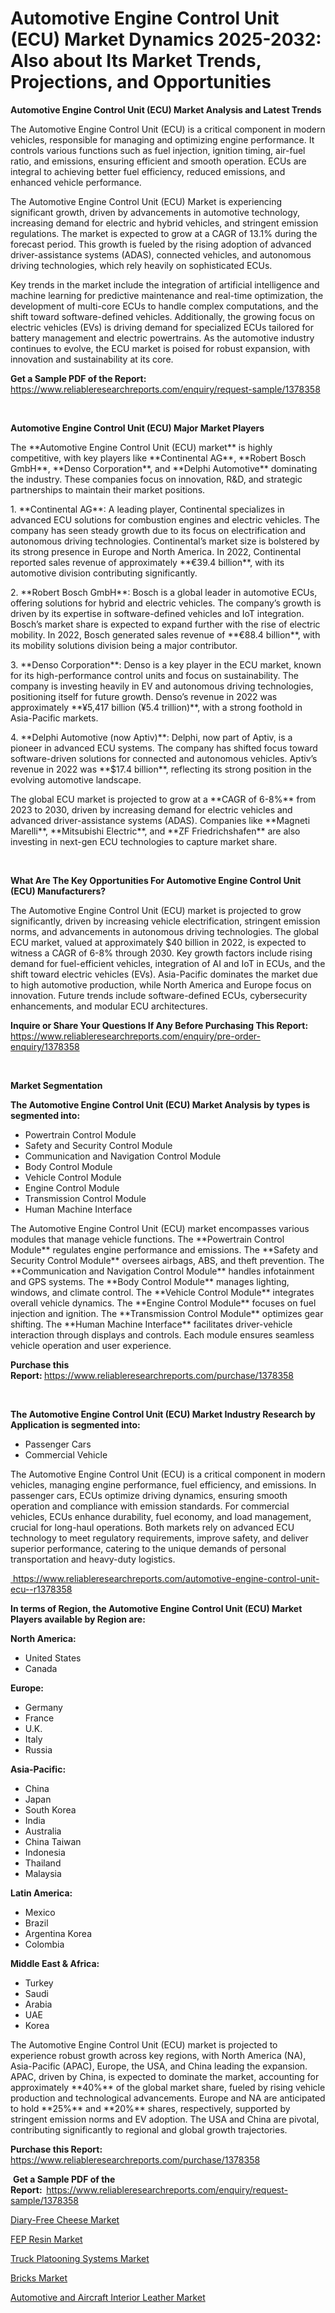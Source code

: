 <p><h1>Automotive Engine Control Unit (ECU) Market Dynamics 2025-2032: Also about Its Market Trends, Projections, and Opportunities</h1></p><p><strong>Automotive Engine Control Unit (ECU) Market Analysis and Latest Trends</strong></p>
<p><p>The Automotive Engine Control Unit (ECU) is a critical component in modern vehicles, responsible for managing and optimizing engine performance. It controls various functions such as fuel injection, ignition timing, air-fuel ratio, and emissions, ensuring efficient and smooth operation. ECUs are integral to achieving better fuel efficiency, reduced emissions, and enhanced vehicle performance.</p><p>The Automotive Engine Control Unit (ECU) Market is experiencing significant growth, driven by advancements in automotive technology, increasing demand for electric and hybrid vehicles, and stringent emission regulations. The market is expected to grow at a CAGR of 13.1% during the forecast period. This growth is fueled by the rising adoption of advanced driver-assistance systems (ADAS), connected vehicles, and autonomous driving technologies, which rely heavily on sophisticated ECUs.</p><p>Key trends in the market include the integration of artificial intelligence and machine learning for predictive maintenance and real-time optimization, the development of multi-core ECUs to handle complex computations, and the shift toward software-defined vehicles. Additionally, the growing focus on electric vehicles (EVs) is driving demand for specialized ECUs tailored for battery management and electric powertrains. As the automotive industry continues to evolve, the ECU market is poised for robust expansion, with innovation and sustainability at its core.</p></p>
<p><strong>Get a Sample PDF of the Report:&nbsp;</strong> <a href="https://www.reliableresearchreports.com/enquiry/request-sample/1378358?utm_campaign=13&utm_medium=2&utm_source=Github&utm_content=ia&utm_term=23012025&utm_id=automotive-engine-control-unit-ecu">https://www.reliableresearchreports.com/enquiry/request-sample/1378358</a></p>
<p>&nbsp;</p>
<p><strong>Automotive Engine Control Unit (ECU) Major Market Players</strong></p>
<p><p>The **Automotive Engine Control Unit (ECU) market** is highly competitive, with key players like **Continental AG**, **Robert Bosch GmbH**, **Denso Corporation**, and **Delphi Automotive** dominating the industry. These companies focus on innovation, R&D, and strategic partnerships to maintain their market positions.</p><p>1. **Continental AG**: A leading player, Continental specializes in advanced ECU solutions for combustion engines and electric vehicles. The company has seen steady growth due to its focus on electrification and autonomous driving technologies. Continental’s market size is bolstered by its strong presence in Europe and North America. In 2022, Continental reported sales revenue of approximately **€39.4 billion**, with its automotive division contributing significantly.</p><p>2. **Robert Bosch GmbH**: Bosch is a global leader in automotive ECUs, offering solutions for hybrid and electric vehicles. The company’s growth is driven by its expertise in software-defined vehicles and IoT integration. Bosch’s market share is expected to expand further with the rise of electric mobility. In 2022, Bosch generated sales revenue of **€88.4 billion**, with its mobility solutions division being a major contributor.</p><p>3. **Denso Corporation**: Denso is a key player in the ECU market, known for its high-performance control units and focus on sustainability. The company is investing heavily in EV and autonomous driving technologies, positioning itself for future growth. Denso’s revenue in 2022 was approximately **¥5,417 billion (¥5.4 trillion)**, with a strong foothold in Asia-Pacific markets.</p><p>4. **Delphi Automotive (now Aptiv)**: Delphi, now part of Aptiv, is a pioneer in advanced ECU systems. The company has shifted focus toward software-driven solutions for connected and autonomous vehicles. Aptiv’s revenue in 2022 was **$17.4 billion**, reflecting its strong position in the evolving automotive landscape.</p><p>The global ECU market is projected to grow at a **CAGR of 6-8%** from 2023 to 2030, driven by increasing demand for electric vehicles and advanced driver-assistance systems (ADAS). Companies like **Magneti Marelli**, **Mitsubishi Electric**, and **ZF Friedrichshafen** are also investing in next-gen ECU technologies to capture market share.</p></p>
<p>&nbsp;</p>
<p><strong>What Are The Key Opportunities For Automotive Engine Control Unit (ECU) Manufacturers?</strong></p>
<p><p>The Automotive Engine Control Unit (ECU) market is projected to grow significantly, driven by increasing vehicle electrification, stringent emission norms, and advancements in autonomous driving technologies. The global ECU market, valued at approximately $40 billion in 2022, is expected to witness a CAGR of 6-8% through 2030. Key growth factors include rising demand for fuel-efficient vehicles, integration of AI and IoT in ECUs, and the shift toward electric vehicles (EVs). Asia-Pacific dominates the market due to high automotive production, while North America and Europe focus on innovation. Future trends include software-defined ECUs, cybersecurity enhancements, and modular ECU architectures.</p></p>
<p><strong>Inquire or Share Your Questions If Any Before Purchasing This Report:</strong> <a href="https://www.reliableresearchreports.com/enquiry/pre-order-enquiry/1378358?utm_campaign=13&utm_medium=2&utm_source=Github&utm_content=ia&utm_term=23012025&utm_id=automotive-engine-control-unit-ecu">https://www.reliableresearchreports.com/enquiry/pre-order-enquiry/1378358</a></p>
<p>&nbsp;</p>
<p><strong>Market Segmentation</strong></p>
<p><strong>The Automotive Engine Control Unit (ECU) Market Analysis by types is segmented into:</strong></p>
<p><ul><li>Powertrain Control Module</li><li>Safety and Security Control Module</li><li>Communication and Navigation Control Module</li><li>Body Control Module</li><li>Vehicle Control Module</li><li>Engine Control Module</li><li>Transmission Control Module</li><li>Human Machine Interface</li></ul></p>
<p><p>The Automotive Engine Control Unit (ECU) market encompasses various modules that manage vehicle functions. The **Powertrain Control Module** regulates engine performance and emissions. The **Safety and Security Control Module** oversees airbags, ABS, and theft prevention. The **Communication and Navigation Control Module** handles infotainment and GPS systems. The **Body Control Module** manages lighting, windows, and climate control. The **Vehicle Control Module** integrates overall vehicle dynamics. The **Engine Control Module** focuses on fuel injection and ignition. The **Transmission Control Module** optimizes gear shifting. The **Human Machine Interface** facilitates driver-vehicle interaction through displays and controls. Each module ensures seamless vehicle operation and user experience.</p></p>
<p><strong>Purchase this Report:&nbsp;</strong><a href="https://www.reliableresearchreports.com/purchase/1378358?utm_campaign=13&utm_medium=2&utm_source=Github&utm_content=ia&utm_term=23012025&utm_id=automotive-engine-control-unit-ecu">https://www.reliableresearchreports.com/purchase/1378358</a></p>
<p>&nbsp;</p>
<p><strong>The Automotive Engine Control Unit (ECU) Market Industry Research by Application is segmented into:</strong></p>
<p><ul><li>Passenger Cars</li><li>Commercial Vehicle</li></ul></p>
<p><p>The Automotive Engine Control Unit (ECU) is a critical component in modern vehicles, managing engine performance, fuel efficiency, and emissions. In passenger cars, ECUs optimize driving dynamics, ensuring smooth operation and compliance with emission standards. For commercial vehicles, ECUs enhance durability, fuel economy, and load management, crucial for long-haul operations. Both markets rely on advanced ECU technology to meet regulatory requirements, improve safety, and deliver superior performance, catering to the unique demands of personal transportation and heavy-duty logistics.</p></p>
<p><a href="https://www.reliableresearchreports.com/automotive-engine-control-unit-ecu--r1378358?utm_campaign=13&utm_medium=2&utm_source=Github&utm_content=ia&utm_term=23012025&utm_id=automotive-engine-control-unit-ecu">&nbsp;https://www.reliableresearchreports.com/automotive-engine-control-unit-ecu--r1378358</a></p>
<p><strong>In terms of Region, the Automotive Engine Control Unit (ECU) Market Players available by Region are:</strong></p>
<p>
    <p> <strong> North America: </strong>
        <ul>
            <li>United States</li>
            <li>Canada</li>
        </ul>
        </p> 
    <p> <strong> Europe: </strong>
        <ul>
            <li>Germany</li>
            <li>France</li>
            <li>U.K.</li>
            <li>Italy</li>
            <li>Russia</li>
        </ul>
        </p> 
    <p> <strong> Asia-Pacific: </strong>
        <ul>
            <li>China</li>
            <li>Japan</li>
            <li>South Korea</li>
            <li>India</li>
            <li>Australia</li>
            <li>China Taiwan</li>
            <li>Indonesia</li>
            <li>Thailand</li>
            <li>Malaysia</li>
        </ul>
        </p> 
    <p> <strong> Latin America: </strong>
        <ul>
            <li>Mexico</li>
            <li>Brazil</li>
            <li>Argentina Korea</li>
            <li>Colombia</li>
        </ul>
        </p> 
    <p> <strong> Middle East & Africa: </strong>
        <ul>
            <li>Turkey</li>
            <li>Saudi</li>
            <li>Arabia</li>
            <li>UAE</li>
            <li>Korea</li>
        </ul>
    </p>
    </p>
<p><p>The Automotive Engine Control Unit (ECU) market is projected to experience robust growth across key regions, with North America (NA), Asia-Pacific (APAC), Europe, the USA, and China leading the expansion. APAC, driven by China, is expected to dominate the market, accounting for approximately **40%** of the global market share, fueled by rising vehicle production and technological advancements. Europe and NA are anticipated to hold **25%** and **20%** shares, respectively, supported by stringent emission norms and EV adoption. The USA and China are pivotal, contributing significantly to regional and global growth trajectories.</p></p>
<p><strong>Purchase this Report: </strong><a href="https://www.reliableresearchreports.com/purchase/1378358?utm_campaign=13&utm_medium=2&utm_source=Github&utm_content=ia&utm_term=23012025&utm_id=automotive-engine-control-unit-ecu">https://www.reliableresearchreports.com/purchase/1378358</a></p>
<p>&nbsp;<strong>Get a Sample PDF of the Report:&nbsp;&nbsp;</strong><a href="https://www.reliableresearchreports.com/enquiry/request-sample/1378358?utm_campaign=13&utm_medium=2&utm_source=Github&utm_content=ia&utm_term=23012025&utm_id=automotive-engine-control-unit-ecu">https://www.reliableresearchreports.com/enquiry/request-sample/1378358</a></p>
<p><strong></strong></p>
<p><p><a href="https://www.linkedin.com/pulse/diary-free-cheese-market-forecast-report-highlights-revenue-y94mf?utm_campaign=13&utm_medium=2&utm_source=Github&utm_content=ia&utm_term=23012025&utm_id=automotive-engine-control-unit-ecu">Diary-Free Cheese Market</a></p><p><a href="https://www.linkedin.com/pulse/analyzing-fep-resin-market-revenue-worth-cagr-114-2025-2032-xv1sf?utm_campaign=13&utm_medium=2&utm_source=Github&utm_content=ia&utm_term=23012025&utm_id=automotive-engine-control-unit-ecu">FEP Resin Market</a></p><p><a href="https://github.com/seanmcma708/Market-Research-Report-List-1/blob/main/truck-platooning-systems-market.md?utm_campaign=13&utm_medium=2&utm_source=Github&utm_content=ia&utm_term=23012025&utm_id=automotive-engine-control-unit-ecu">Truck Platooning Systems Market</a></p><p><a href="https://www.linkedin.com/pulse/in-depth-bricks-market-report-size-12-cagr-from-2025-2032-analyzing-cdnof?utm_campaign=13&utm_medium=2&utm_source=Github&utm_content=ia&utm_term=23012025&utm_id=automotive-engine-control-unit-ecu">Bricks Market</a></p><p><a href="https://github.com/GenaGaines34/Market-Research-Report-List-1/blob/main/automotive-and-aircraft-interior-leather-market.md?utm_campaign=13&utm_medium=2&utm_source=Github&utm_content=ia&utm_term=23012025&utm_id=automotive-engine-control-unit-ecu">Automotive and Aircraft Interior Leather Market</a></p></p>